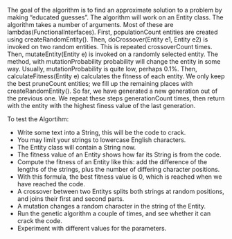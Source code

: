 The goal of the algorithm is to find an approximate solution to a problem by making “educated guesses”.
The algorithm will work on an Entity class.
The algorithm takes a number of arguments. Most of these are lambdas(FunctionalInterfaces).
First, populationCount entities are created using createRandomEntity().
Then, doCrossover(Entity e1, Entity e2) is invoked on two random entities. This is repeated crossoverCount times.
Then, mutateEntity(Entity e) is invoked on a randomly selected entity. 
The method, with mutationProbability probability will change the entity in some way.
Usually, mutationProbability is quite low, perhaps 0.1%.
Then, calculateFitness(Entity e) calculates the fitness of each entity. 
We only keep the best pruneCount entities; we fill up the remaining places with createRandomEntity().
So far, we have generated a new generation out of the previous one. 
We repeat these steps generationCount times, then return with the entity with the highest finess value of the last generation.

To test the Algortihm:

- Write some text into a String, this will be the code to crack.
- You may limit your strings to lowercase English characters.
- The Entity class will contain a String now.
- The fitness value of an Entity shows how far its String is from the code.
- Compute the fitness of an Entity like this: add the difference of the lengths of the strings, plus the number of differing character positions.
- With this formula, the best fitness value is 0, which is reached when we have reached the code.
- A crossover between two Entitys splits both strings at random positions, and joins their first and second parts.
- A mutation changes a random character in the string of the Entity.
- Run the genetic algorithm a couple of times, and see whether it can crack the code.
- Experiment with different values for the parameters.
